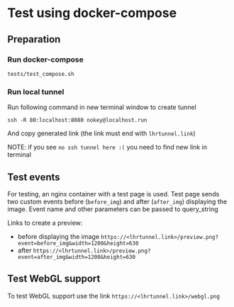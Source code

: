 # Test using docker-compose

## Preparation

### Run docker-compose

```shell
tests/test_compose.sh
```

### Run local tunnel

Run following command in new terminal window to create tunnel

```shell
ssh -R 80:localhost:8080 nokey@localhost.run
```

And copy generated link (the link must end with `lhrtunnel.link`)

NOTE:
if you see `no ssh tunnel here :(` you need to find new link in terminal

## Test events

For testing, an nginx container with a test page is used. Test page sends two custom events before (`before_img`) and 
after (`after_img`) displaying the image. Event name and other parameters can be passed to query_string


Links to create a preview:
- before displaying the image `https://<lhrtunnel.link>/preview.png?event=before_img&width=1200&height=630`
- after `https://<lhrtunnel.link>/preview.png?event=after_img&width=1200&height=630`

## Test WebGL support 

To test WebGL support use the link `https://<lhrtunnel.link>/webgl.png`
